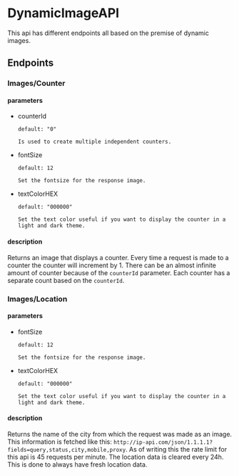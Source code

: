 # DynamicImageAPI

This api has different endpoints all based on the premise of dynamic images.

## Endpoints

### Images/Counter

#### parameters

- counterId

    `default: "0"`

    `Is used to create multiple independent counters.`

- fontSize
  
   `default: 12`

   `Set the fontsize for the response image.`
  
- textColorHEX

   `default: "000000"`

   `Set the text color useful if you want to display the counter in a light and dark theme.` 
  

#### description
Returns an image that displays a counter. 
Every time a request is made to a counter the counter will increment by 1.
There can be an almost infinite amount of counter because of the `counterId` parameter. 
Each counter has a separate count based on the `counterId`.

### Images/Location

#### parameters

- fontSize

   `default: 12`

   `Set the fontsize for the response image.`


- textColorHEX
  
  `default: "000000"`

  `Set the text color useful if you want to display the counter in a light and dark theme.`

#### description
Returns the name of the city from which the request was made as an image.
This information is fetched like this: `http://ip-api.com/json/1.1.1.1?fields=query,status,city,mobile,proxy`.
As of writing this the rate limit for this api is 45 requests per minute.
The location data is cleared every 24h. This is done to always have fresh location data. 
